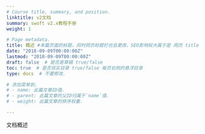 ```yaml
---
# Course title, summary, and position.
linktitle: v2文档
summary: swoft v2.x教程手册
weight: 1

# Page metadata.
title: 概述 #本篇页面的标题，同时网页标题栏也会更改，SEO影响较大属于是 网页 title 属性
date: "2018-09-09T00:00:00Z"
lastmod: "2018-09-09T00:00:00Z"
draft: false  # 是否是草稿 true/false 
toc: true  # 是否现实目录 true/false 每页右侧的悬浮目录
type: docs  # 不要修改.

# 添加菜单到.
# - name: 此篇文章ID值.
# - parent: 此篇文章的父ID归属于`name`值.
# - weight: 此篇文章的排序权重.

---
```


文档概述